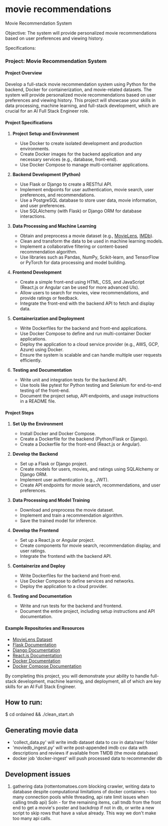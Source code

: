 # movie recommendations
Movie Recommendation System

Objective: The system will provide personalized movie recommendations based on user preferences and viewing history. 

Specifications:
### Project: Movie Recommendation System

#### Project Overview
Develop a full-stack movie recommendation system using Python for the backend, Docker for containerization, and movie-related datasets. The system will provide personalized movie recommendations based on user preferences and viewing history. This project will showcase your skills in data processing, machine learning, and full-stack development, which are crucial for an AI Full Stack Engineer role.

#### Project Specifications

1. **Project Setup and Environment**
   - Use Docker to create isolated development and production environments.
   - Create Docker images for the backend application and any necessary services (e.g., database, front-end).
   - Use Docker Compose to manage multi-container applications.

2. **Backend Development (Python)**
   - Use Flask or Django to create a RESTful API.
   - Implement endpoints for user authentication, movie search, user preferences, and recommendations.
   - Use a PostgreSQL database to store user data, movie information, and user preferences.
   - Use SQLAlchemy (with Flask) or Django ORM for database interactions.

3. **Data Processing and Machine Learning**
   - Obtain and preprocess a movie dataset (e.g., [MovieLens](https://grouplens.org/datasets/movielens/), [IMDb](https://www.imdb.com/interfaces/)).
   - Clean and transform the data to be used in machine learning models.
   - Implement a collaborative filtering or content-based recommendation algorithm.
   - Use libraries such as Pandas, NumPy, Scikit-learn, and TensorFlow or PyTorch for data processing and model building.

4. **Frontend Development**
   - Create a simple front-end using HTML, CSS, and JavaScript (React.js or Angular can be used for more advanced UIs).
   - Allow users to search for movies, view recommendations, and provide ratings or feedback.
   - Integrate the front-end with the backend API to fetch and display data.

5. **Containerization and Deployment**
   - Write Dockerfiles for the backend and front-end applications.
   - Use Docker Compose to define and run multi-container Docker applications.
   - Deploy the application to a cloud service provider (e.g., AWS, GCP, Azure) using Docker.
   - Ensure the system is scalable and can handle multiple user requests efficiently.

6. **Testing and Documentation**
   - Write unit and integration tests for the backend API.
   - Use tools like pytest for Python testing and Selenium for end-to-end testing of the front-end.
   - Document the project setup, API endpoints, and usage instructions in a README file.

#### Project Steps

1. **Set Up the Environment**
   - Install Docker and Docker Compose.
   - Create a Dockerfile for the backend (Python/Flask or Django).
   - Create a Dockerfile for the front-end (React.js or Angular).

2. **Develop the Backend**
   - Set up a Flask or Django project.
   - Create models for users, movies, and ratings using SQLAlchemy or Django ORM.
   - Implement user authentication (e.g., JWT).
   - Create API endpoints for movie search, recommendations, and user preferences.

3. **Data Processing and Model Training**
   - Download and preprocess the movie dataset.
   - Implement and train a recommendation algorithm.
   - Save the trained model for inference.

4. **Develop the Frontend**
   - Set up a React.js or Angular project.
   - Create components for movie search, recommendation display, and user ratings.
   - Integrate the frontend with the backend API.

5. **Containerize and Deploy**
   - Write Dockerfiles for the backend and front-end.
   - Use Docker Compose to define services and networks.
   - Deploy the application to a cloud provider.

6. **Testing and Documentation**
   - Write and run tests for the backend and frontend.
   - Document the entire project, including setup instructions and API documentation.

#### Example Repositories and Resources

- [MovieLens Dataset](https://grouplens.org/datasets/movielens/)
- [Flask Documentation](https://flask.palletsprojects.com/)
- [Django Documentation](https://docs.djangoproject.com/)
- [React.js Documentation](https://reactjs.org/docs/getting-started.html)
- [Docker Documentation](https://docs.docker.com/)
- [Docker Compose Documentation](https://docs.docker.com/compose/)

By completing this project, you will demonstrate your ability to handle full-stack development, machine learning, and deployment, all of which are key skills for an AI Full Stack Engineer.


## How to run:
$ cd ordained && ./clean_start.sh

## Generating movie data

* 'collect_data.py' will write imdb dataset data to csv in data/raw/ folder
* 'moviedb_ingest.py' will write post-appended imdb csv data with descriptions and reviews if available from TMDB (the movie database)
* docker job 'docker-ingest' will push processed data to recommender db


## Development issues
1. gathering data (rottentomatoes.com blocking crawler, writing data to database despite computational limitations of docker containers - too many connection pools while threading, api rate limit issues when calling tmdb api) Soln - for the remaining items, call tmdb from the front end to get a movie's poster and backdrop if not in db, or write a new script to skip rows that have a value already. This way we don't make too many api calls.
